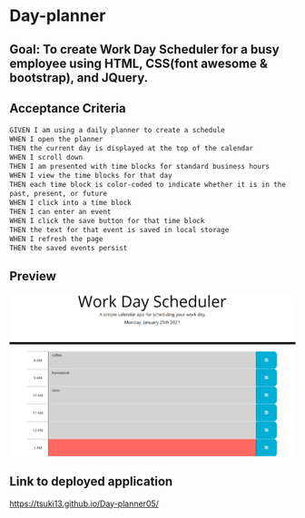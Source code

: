 # Day-planner

## Goal: To create Work Day Scheduler for a busy employee using HTML, CSS(font awesome & bootstrap), and JQuery.

## Acceptance Criteria

```
GIVEN I am using a daily planner to create a schedule
WHEN I open the planner
THEN the current day is displayed at the top of the calendar
WHEN I scroll down
THEN I am presented with time blocks for standard business hours
WHEN I view the time blocks for that day
THEN each time block is color-coded to indicate whether it is in the past, present, or future
WHEN I click into a time block
THEN I can enter an event
WHEN I click the save button for that time block
THEN the text for that event is saved in local storage
WHEN I refresh the page
THEN the saved events persist
```

## Preview

<img src="assets/WDS.png">


## Link to deployed application

https://tsuki13.github.io/Day-planner05/
